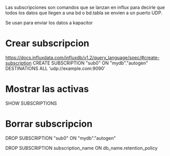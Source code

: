 Las subscripciones son comandos que se lanzan en influx para decirle que todos los datos que llegen a una bd o bd.tabla se envien a un puerto UDP.

Se usan para enviar los datos a kapacitor


# Crear subscripcion
https://docs.influxdata.com/influxdb/v1.2/query_language/spec/#create-subscription
CREATE SUBSCRIPTION "sub0" ON "mydb"."autogen" DESTINATIONS ALL 'udp://example.com:9090'


# Mostrar las activas
SHOW SUBSCRIPTIONS


# Borrar subscripcion
DROP SUBSCRIPTION "sub0" ON "mydb"."autogen"

DROP SUBSCRIPTION subscription_name ON db_name.retention_policy

